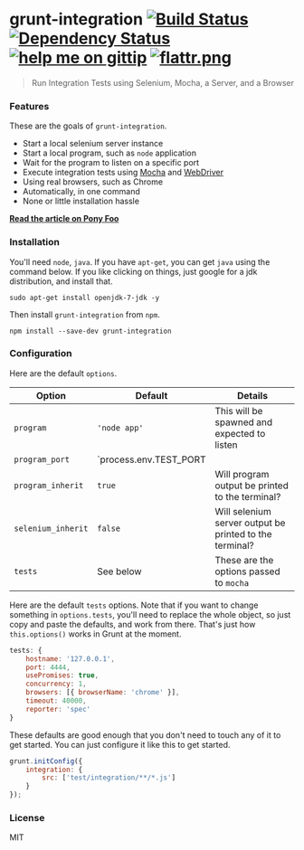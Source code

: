 # grunt-integration [![Build Status](https://travis-ci.org/bevacqua/grunt-integration.png?branch=master)](https://travis-ci.org/bevacqua/grunt-integration) [![Dependency Status](https://gemnasium.com/bevacqua/grunt-integration.png)](https://gemnasium.com/bevacqua/grunt-integration) [![help me on gittip](http://gbindex.ssokolow.com/img/gittip-43x20.png)](https://www.gittip.com/bevacqua/) [![flattr.png](https://api.flattr.com/button/flattr-badge-large.png)](https://flattr.com/submit/auto?user_id=nzgb&url=https%3A%2F%2Fgithub.com%2Fbevacqua%2Fgrunt-integration)

> Run Integration Tests using Selenium, Mocha, a Server, and a Browser

### Features

These are the goals of `grunt-integration`.

- Start a local selenium server instance
- Start a local program, such as `node` application
- Wait for the program to listen on a specific port
- Execute integration tests using [Mocha][1] and [WebDriver][2]
- Using real browsers, such as Chrome
- Automatically, in one command
- None or little installation hassle

[**Read the article on Pony Foo**][3]

### Installation

You'll need `node`, `java`. If you have `apt-get`, you can get `java` using the command below. If you like clicking on things, just google for a jdk distribution, and install that.

```shell
sudo apt-get install openjdk-7-jdk -y
```

Then install `grunt-integration` from `npm`.

```shell
npm install --save-dev grunt-integration
```

### Configuration

Here are the default `options`.

Option              | Default|Details
--------------------|-------|-------
`program`           | `'node app'`                      | This will be spawned and expected to listen
`program_port`      | `process.env.TEST_PORT || 3333`   | Which port will you use?
`program_inherit`   | `true`                            | Will program output be printed to the terminal?
`selenium_inherit`  | `false`                           | Will selenium server output be printed to the terminal?
`tests`             | See below                         | These are the options passed to `mocha`

Here are the default `tests` options. Note that if you want to change something in `options.tests`, you'll need to replace the whole object, so just copy and paste the defaults, and work from there. That's just how `this.options()` works in Grunt at the moment.

```js
tests: {
    hostname: '127.0.0.1',
    port: 4444,
    usePromises: true,
    concurrency: 1,
    browsers: [{ browserName: 'chrome' }],
    timeout: 40000,
    reporter: 'spec'
}
```

These defaults are good enough that you don't need to touch any of it to get started. You can just configure it like this to get started.

```js
grunt.initConfig({
    integration: {
        src: ['test/integration/**/*.js']
    }
});
```

### License

MIT

  [1]: https://github.com/visionmedia/mocha
  [2]: https://github.com/admc/wd
  [3]: http://blog.ponyfoo.com/2013/12/20/is-webdriver-as-good-as-it-gets "Is WebDriver as good as it gets?"
